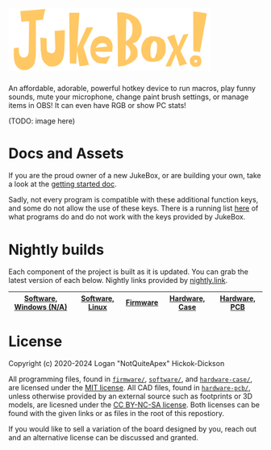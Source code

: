 # <img src="assets/textlogo.svg" alt="JukeBox!" width="400"/>

An affordable, adorable, powerful hotkey device to run macros, play funny sounds, mute your microphone, change paint brush settings, or manage items in OBS! It can even have RGB or show PC stats!

(TODO: image here)

# Docs and Assets
If you are the proud owner of a new JukeBox, or are building your own, take a look at the [getting started doc](docs/getting-started.md).

Sadly, not every program is compatible with these additional function keys, and some do not allow the use of these keys. There is a running list [here](docs/program-compatibility.md) of what programs do and do not work with the keys provided by JukeBox.

# Nightly builds
Each component of the project is built as it is updated. You can grab the latest version of each below. Nightly links provided by [nightly.link](https://nightly.link/).

| [Software, Windows (N/A)](https://nightly.link/FriendTeamInc/JukeBox/workflows/build-software.yaml/main/jb-software-windows.zip) | [Software, Linux](https://nightly.link/FriendTeamInc/JukeBox/workflows/build-software.yaml/main/jb-software-linux.zip) | [Firmware](https://nightly.link/FriendTeamInc/JukeBox/workflows/build-firmware.yaml/main/jb-firmware.zip) | [Hardware, Case](https://nightly.link/FriendTeamInc/JukeBox/workflows/build-hardware-case.yaml/main/jb-hardware-case.zip) | [Hardware, PCB](https://nightly.link/FriendTeamInc/JukeBox/workflows/build-hardware-pcb.yaml/main/jb-hardware-pcb.zip) |
| - | - | - | - | - |

# License
Copyright (c) 2020-2024 Logan "NotQuiteApex" Hickok-Dickson

All programming files, found in [`firmware/`](firmware/), [`software/`](software/), and [`hardware-case/`](hardware-case), are licensed under the [MIT license](https://mit-license.org/). All CAD files, found in [`hardware-pcb/`](hardware-pcb/), unless otherwise provided by an external source such as footprints or 3D models, are licesned under the [CC BY-NC-SA license](https://creativecommons.org/licenses/by-nc-sa/4.0/). Both licenses can be found with the given links or as files in the root of this repostiory.

If you would like to sell a variation of the board designed by you, reach out and an alternative license can be discussed and granted.

